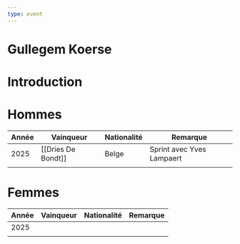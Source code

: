 ```yaml
---
type: event
---
```


# Gullegem Koerse

# Introduction

# Hommes

| Année | Vainqueur          | Nationalité | Remarque                  |
| ----- | ------------------ | ----------- | ------------------------- |
| 2025  | [[Dries De Bondt]] | Belge       | Sprint avec Yves Lampaert |
|       |                    |             |                           |
# Femmes

| Année | Vainqueur | Nationalité | Remarque |
| ----- | --------- | ----------- | -------- |
| 2025  |           |             |          |
|       |           |             |          |
